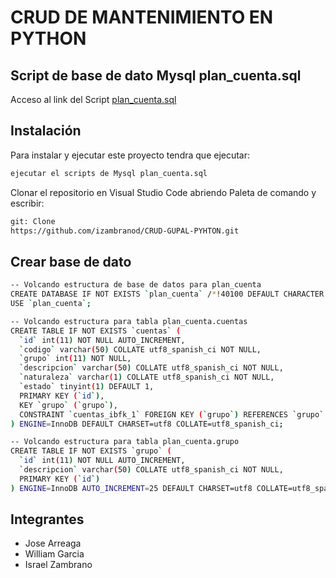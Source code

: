 # CRUD DE MANTENIMIENTO EN PYTHON
## Script de base de dato Mysql plan_cuenta.sql
Acceso al link del Script [plan_cuenta.sql](plan_cuenta.sql)
## Instalación
Para instalar y ejecutar este proyecto tendra que ejecutar:
```bash
ejecutar el scripts de Mysql plan_cuenta.sql
```
Clonar el repositorio en Visual Studio Code abriendo Paleta de comando y escribir:
```bash
git: Clone
https://github.com/izambranod/CRUD-GUPAL-PYHTON.git
```
## Crear base de dato
```bash
-- Volcando estructura de base de datos para plan_cuenta
CREATE DATABASE IF NOT EXISTS `plan_cuenta` /*!40100 DEFAULT CHARACTER SET utf8 COLLATE utf8_spanish_ci */;
USE `plan_cuenta`;

-- Volcando estructura para tabla plan_cuenta.cuentas
CREATE TABLE IF NOT EXISTS `cuentas` (
  `id` int(11) NOT NULL AUTO_INCREMENT,
  `codigo` varchar(50) COLLATE utf8_spanish_ci NOT NULL,
  `grupo` int(11) NOT NULL,
  `descripcion` varchar(50) COLLATE utf8_spanish_ci NOT NULL,
  `naturaleza` varchar(1) COLLATE utf8_spanish_ci NOT NULL,
  `estado` tinyint(1) DEFAULT 1,
  PRIMARY KEY (`id`),
  KEY `grupo` (`grupo`),
  CONSTRAINT `cuentas_ibfk_1` FOREIGN KEY (`grupo`) REFERENCES `grupo` (`id`)
) ENGINE=InnoDB DEFAULT CHARSET=utf8 COLLATE=utf8_spanish_ci;

-- Volcando estructura para tabla plan_cuenta.grupo
CREATE TABLE IF NOT EXISTS `grupo` (
  `id` int(11) NOT NULL AUTO_INCREMENT,
  `descripcion` varchar(50) COLLATE utf8_spanish_ci NOT NULL,
  PRIMARY KEY (`id`)
) ENGINE=InnoDB AUTO_INCREMENT=25 DEFAULT CHARSET=utf8 COLLATE=utf8_spanish_ci;

```
## Integrantes
* Jose Arreaga
* William Garcia
* Israel Zambrano
